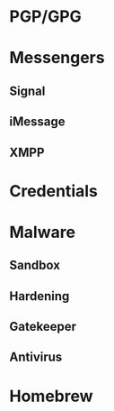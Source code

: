 # PGP/GPG

# Messengers

## Signal

## iMessage

## XMPP

# Credentials

# Malware

## Sandbox

## Hardening

## Gatekeeper

## Antivirus

# Homebrew

